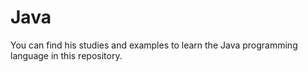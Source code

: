 # Java 
You can find his studies and examples to learn the Java programming language in this repository.
